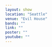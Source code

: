 ```yaml
---
layout: show
location: "Seattle"
venue: "Evil House"
bands: ""
link: ""
poster: ""
youtube: ""
---
```



